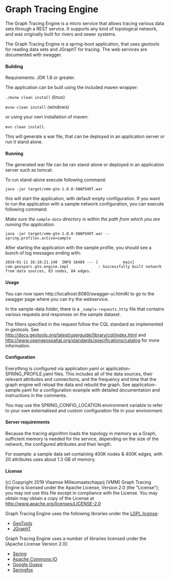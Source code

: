 # Graph Tracing Engine

The Graph Tracing Engine is a micro service that allows tracing various data sets through a REST service. 
It supports any kind of topological network, and was originally built for rivers and sewer systems. 

The Graph Tracing Engine is a spring-boot application, that uses geotools for reading data sets and JGraphT for 
tracing. The web services are documented with swagger.

#### Building

Requirements: JDK 1.8 or greater.

The application can be built using the included maven wrapper:

`./mvnw clean install` (linux)

`mvnw clean install` (windows)

or using your own installation of maven:

`mvn clean install`.

This will generate a war file, that can be deployed in an application server or run it stand alone. 

#### Running

The generated war file can be ran stand-alone or deployed in an application server such as tomcat.

To run stand-alone execute following command:

`java -jar target/vmm-gte-1.0.0-SNAPSHOT.war`

this will start the application, with default empty configuration. If you want to run the application with 
a sample network configuration, you can execute following command:

*Make sure the `sample-data` directory is within the path from which you are running the application.*

`java -jar target/vmm-gte-1.0.0-SNAPSHOT.war --spring.profiles.active=sample`

After starting the application with the sample profile, you should see a bunch of log messages ending with:

`2019-01-11 16:10:21.140  INFO 16489 --- [           main] com.geosparc.gte.engine.impl             : Successfully built network from data sources, 83 nodes, 84 edges.`

#### Usage

You can now open http://localhost:8080/swagger-ui.html#/ to go to the swagger page where you can try the webservice.

In the sample-data folder, there is a `_sample-requests.http` file that contains various requests and responses on the sample dataset.

The filters specified in the request follow the CQL standard as implemented in geotools. 
See http://docs.geotools.org/latest/userguide/library/cql/index.html
and http://www.opengeospatial.org/standards/specifications/catalog
for more information.

#### Configuration

Everything is configured via application.yaml or application-SPRING_PROFILE.yaml files. This includes all of the data sources,
their relevant attributes and connections, and the frequency and time that the graph engine will reload the data and rebuild the graph.
See application-sample.yaml for a configuration example with detailed documentation and instructions in the comments.

You may use the SPRING_CONFIG_LOCATION environment variable to refer to your own externalised and custom configuration file in your environment.

#### Server requirements

Because the tracing algorithm loads the topology in memory as a Graph, sufficient memory is needed for the service, 
depending on the size of the network, the configured attributes and their length.

For example: a sample data set containing 400K nodes & 400K edges, with 20 attributes uses about 1.3 GB of memory.


#### License

(c) Copyright 2019 Vlaamse Milieumaatschappij (VMM)
Graph Tracing Engine is licensed under the Apache License, Version 2.0 (the "License"); you may not use this file except in compliance with the License. 
You may obtain may obtain a copy of the License at http://www.apache.org/licenses/LICENSE-2.0

Graph Tracing Engine uses the following libraries under the [LGPL license](LGPL.md):
- [GeoTools](http://geotools.org/)
- [JGraphT](https://jgrapht.org/)

Graph Tracing Engine uses a number of libraries licensed under the [Apache License Version 2.0]: 
- [Spring](http://www.springsource.org/)
- [Apache Commons IO](http://jakarta.apache.org/commons/)
- [Google Guava](https://github.com/google/guava)
- [Springfox](https://swagger.io/)

